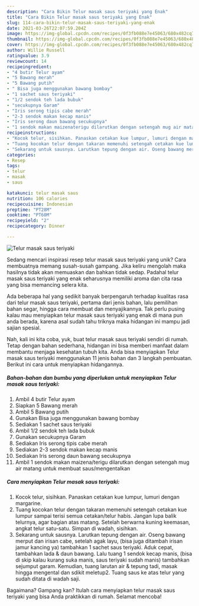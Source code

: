 ```yaml
---
description: "Cara Bikin Telur masak saus teriyaki yang Enak"
title: "Cara Bikin Telur masak saus teriyaki yang Enak"
slug: 114-cara-bikin-telur-masak-saus-teriyaki-yang-enak
date: 2021-03-26T22:07:59.204Z
image: https://img-global.cpcdn.com/recipes/0f3fb088e7e45063/680x482cq70/telur-masak-saus-teriyaki-foto-resep-utama.jpg
thumbnail: https://img-global.cpcdn.com/recipes/0f3fb088e7e45063/680x482cq70/telur-masak-saus-teriyaki-foto-resep-utama.jpg
cover: https://img-global.cpcdn.com/recipes/0f3fb088e7e45063/680x482cq70/telur-masak-saus-teriyaki-foto-resep-utama.jpg
author: Willie Russell
ratingvalue: 3.9
reviewcount: 14
recipeingredient:
- "4 butir Telur ayam"
- "5 Bawang merah"
- "5 Bawang putih"
- " Bisa juga menggunakan bawang bombay"
- "1 sachet saus teriyaki"
- "1/2 sendok teh lada bubuk"
- "secukupnya Garam"
- "Iris serong tipis cabe merah"
- "2-3 sendok makan kecap manis"
- "Iris serong daun bawang secukupnya"
- "1 sendok makan maizenaterigu dilarutkan dengan setengah mug air matang untuk membuat sausmengentalkan"
recipeinstructions:
- "Kocok telur, sisihkan. Panaskan cetakan kue lumpur, lumuri dengan margarine."
- "Tuang kocokan telur dengan takaran memenuhi setengah cetakan kue lumpur sampai terisi semua cetakan/telur habis. Jangan lupa balik telurnya, agar bagian atas matang. Setelah berwarna kuning keemasan, angkat telur satu-satu. Simpan di wadah, sisihkan."
- "Sekarang untuk sausnya. Larutkan tepung dengan air. Oseng bawang merput dan irisan cabe, setelah agak layu, (bisa juga ditambah irisan jamur kancing ya) tambahkan 1 sachet saus teriyaki. Aduk cepat, tambahkan lada &amp; daun bawang. Lalu tuang 1 sendok kecap manis, (bisa di skip kalau kurang suka manis, saus teriyaki sudah manis) tambahkan sejumput garam. Kemudian, tuang larutan air &amp; tepung tadi, masak hingga mengental dan sdikit meletup2. Tuang saus ke atas telur yang sudah ditata di wadah saji."
categories:
- Resep
tags:
- telur
- masak
- saus

katakunci: telur masak saus 
nutrition: 106 calories
recipecuisine: Indonesian
preptime: "PT28M"
cooktime: "PT60M"
recipeyield: "2"
recipecategory: Dinner

---
```



![Telur masak saus teriyaki](https://img-global.cpcdn.com/recipes/0f3fb088e7e45063/680x482cq70/telur-masak-saus-teriyaki-foto-resep-utama.jpg)

Sedang mencari inspirasi resep telur masak saus teriyaki yang unik? Cara membuatnya memang susah-susah gampang. Jika keliru mengolah maka hasilnya tidak akan memuaskan dan bahkan tidak sedap. Padahal telur masak saus teriyaki yang enak seharusnya memiliki aroma dan cita rasa yang bisa memancing selera kita.

Ada beberapa hal yang sedikit banyak berpengaruh terhadap kualitas rasa dari telur masak saus teriyaki, pertama dari jenis bahan, lalu pemilihan bahan segar, hingga cara membuat dan menyajikannya. Tak perlu pusing kalau mau menyiapkan telur masak saus teriyaki yang enak di mana pun anda berada, karena asal sudah tahu triknya maka hidangan ini mampu jadi sajian spesial.




Nah, kali ini kita coba, yuk, buat telur masak saus teriyaki sendiri di rumah. Tetap dengan bahan sederhana, hidangan ini bisa memberi manfaat dalam membantu menjaga kesehatan tubuh kita. Anda bisa menyiapkan Telur masak saus teriyaki menggunakan 11 jenis bahan dan 3 langkah pembuatan. Berikut ini cara untuk menyiapkan hidangannya.

<!--inarticleads1-->

##### Bahan-bahan dan bumbu yang diperlukan untuk menyiapkan Telur masak saus teriyaki:

1. Ambil 4 butir Telur ayam
1. Siapkan 5 Bawang merah
1. Ambil 5 Bawang putih
1. Gunakan  Bisa juga menggunakan bawang bombay
1. Sediakan 1 sachet saus teriyaki
1. Ambil 1/2 sendok teh lada bubuk
1. Gunakan secukupnya Garam
1. Sediakan Iris serong tipis cabe merah
1. Sediakan 2-3 sendok makan kecap manis
1. Sediakan Iris serong daun bawang secukupnya
1. Ambil 1 sendok makan maizena/terigu dilarutkan dengan setengah mug air matang untuk membuat saus/mengentalkan




<!--inarticleads2-->

##### Cara menyiapkan Telur masak saus teriyaki:

1. Kocok telur, sisihkan. Panaskan cetakan kue lumpur, lumuri dengan margarine.
1. Tuang kocokan telur dengan takaran memenuhi setengah cetakan kue lumpur sampai terisi semua cetakan/telur habis. Jangan lupa balik telurnya, agar bagian atas matang. Setelah berwarna kuning keemasan, angkat telur satu-satu. Simpan di wadah, sisihkan.
1. Sekarang untuk sausnya. Larutkan tepung dengan air. Oseng bawang merput dan irisan cabe, setelah agak layu, (bisa juga ditambah irisan jamur kancing ya) tambahkan 1 sachet saus teriyaki. Aduk cepat, tambahkan lada &amp; daun bawang. Lalu tuang 1 sendok kecap manis, (bisa di skip kalau kurang suka manis, saus teriyaki sudah manis) tambahkan sejumput garam. Kemudian, tuang larutan air &amp; tepung tadi, masak hingga mengental dan sdikit meletup2. Tuang saus ke atas telur yang sudah ditata di wadah saji.




Bagaimana? Gampang kan? Itulah cara menyiapkan telur masak saus teriyaki yang bisa Anda praktikkan di rumah. Selamat mencoba!
